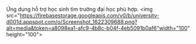 Ứng dụng hỗ trợ học sinh tìm trường đại học phù hợp.
<img src="https://firebasestorage.googleapis.com/v0/b/university-d001d.appspot.com/o/Screenshot_1622309688.png?alt=media&token=a8098ea1-afc9-4b8c-b04f-4eb5091b0af6"width="100" height="100">
